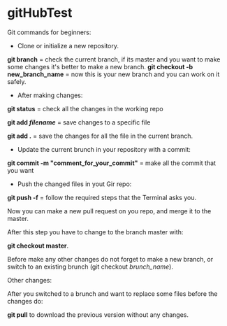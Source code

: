 # gitHubTest

Git commands for beginners:

 - Clone or initialize a new repository.

**git branch** = check the current branch, if its master and you want to make some changes it's better to make a new branch.
**git checkout -b new_branch_name** = now this is your new branch and you can work on it safely. 

- After making changes: 

**git status** = check all the changes in the working repo

**git add _filename_** = save changes to a specific file

**git add .** = save the changes for all the file in the current branch.

- Update the current brunch in your repository with a commit:

**git commit -m "comment_for_your_commit"** = make all the commit that you want

- Push the changed files in yout Gir repo:

**git push -f** = follow the required steps that the Terminal asks you.

Now you can make a new pull request on you repo, and merge it to the master.

After this step you have to change to the branch master with:

**git checkout master**.

Before make any other changes do not forget to make a new branch, or switch to an existing brunch (git checkout _brunch_name_).

Other changes:

After you switched to a brunch and want to replace some files before the changes do:

**git pull** to download the previous version without any changes.



